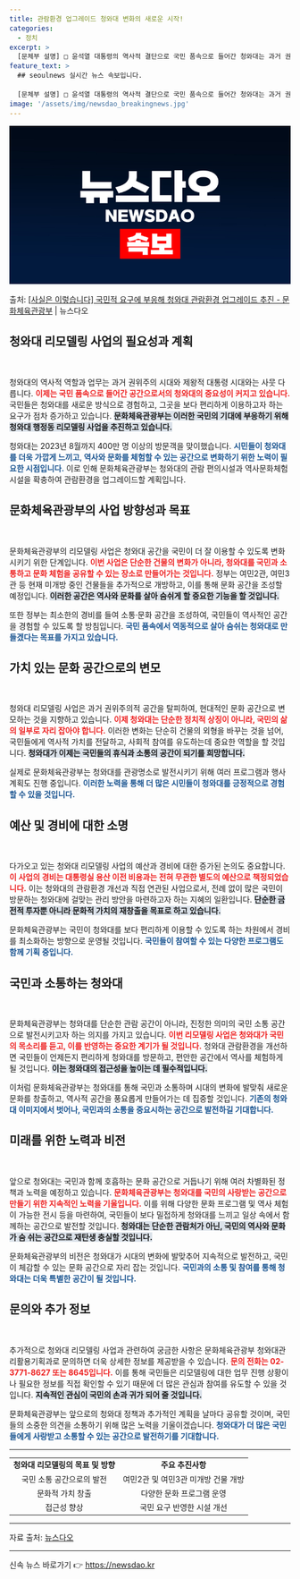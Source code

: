 ```yaml
---
title: 관람환경 업그레이드 청와대 변화의 새로운 시작!
categories:
  - 정치
excerpt: >
  [문체부 설명] □ 윤석열 대통령의 역사적 결단으로 국민 품속으로 들어간 청와대는 과거 권위주의 시대와 제왕…
feature_text: >
  ## seoulnews 실시간 뉴스 속보입니다.

  [문체부 설명] □ 윤석열 대통령의 역사적 결단으로 국민 품속으로 들어간 청와대는 과거 권위주의 시대와 제왕…
image: '/assets/img/newsdao_breakingnews.jpg'
---
```


![뉴스다오 속보](/assets/img/newsdao_breakingnews.jpg)

<p>출처: <a href="https://newsdao.kr/1861" rel="dofollow">[사실은 이렇습니다] 국민적 요구에 부응해 청와대 관람환경 업그레이드 추진 - 문화체육관광부</a> | 뉴스다오</p>

<h2 data-ke-size="size26">청와대 리모델링 사업의 필요성과 계획</h2>

<p data-ke-size="size16">&nbsp;</p>

청와대의 역사적 역할과 업무는 과거 권위주의 시대와 제왕적 대통령 시대와는 사뭇 다릅니다. <b><span style="color: #ee2323;">이제는 국민 품속으로 들어간 공간으로서의 청와대의 중요성이 커지고 있습니다.</span></b> 국민들은 청와대를 새로운 방식으로 경험하고, 그곳을 보다 편리하게 이용하고자 하는 요구가 점차 증가하고 있습니다. <b><span style="background-color: #21538527;">문화체육관광부는 이러한 국민의 기대에 부응하기 위해 청와대 행정동 리모델링 사업을 추진하고 있습니다.</span></b> 

청와대는 2023년 8월까지 400만 명 이상의 방문객을 맞이했습니다. <b><span style="color: #1a5490;">시민들이 청와대를 더욱 가깝게 느끼고, 역사와 문화를 체험할 수 있는 공간으로 변화하기 위한 노력이 필요한 시점입니다.</span></b> 이로 인해 문화체육관광부는 청와대의 관람 편의시설과 역사문화체험시설을 확충하여 관람환경을 업그레이드할 계획입니다. 

<h2 data-ke-size="size26">문화체육관광부의 사업 방향성과 목표</h2>

<p data-ke-size="size16">&nbsp;</p>

문화체육관광부의 리모델링 사업은 청와대 공간을 국민이 더 잘 이용할 수 있도록 변화시키기 위한 단계입니다. <b><span style="color: #ee2323;">이번 사업은 단순한 건물의 변화가 아니라, 청와대를 국민과 소통하고 문화 체험을 공유할 수 있는 장소로 만들어가는 것입니다.</span></b> 정부는 여민2관, 여민3관 등 현재 미개방 중인 건물들을 추가적으로 개방하고, 이를 통해 문화 공간을 조성할 예정입니다. <b><span style="background-color: #21538527;">이러한 공간은 역사와 문화를 살아 숨쉬게 할 중요한 기능을 할 것입니다.</span></b>

또한 정부는 최소한의 경비를 들여 소통·문화 공간을 조성하여, 국민들이 역사적인 공간을 경험할 수 있도록 할 방침입니다. <b><span style="color: #1a5490;">국민 품속에서 역동적으로 살아 숨쉬는 청와대로 만들겠다는 목표를 가지고 있습니다.</span></b> 

<h2 data-ke-size="size26">가치 있는 문화 공간으로의 변모</h2>

<p data-ke-size="size16">&nbsp;</p>

청와대 리모델링 사업은 과거 권위주의적 공간을 탈피하여, 현대적인 문화 공간으로 변모하는 것을 지향하고 있습니다. <b><span style="color: #ee2323;">이제 청와대는 단순한 정치적 상징이 아니라, 국민의 삶의 일부로 자리 잡아야 합니다.</span></b> 이러한 변화는 단순히 건물의 외형을 바꾸는 것을 넘어, 국민들에게 역사적 가치를 전달하고, 사회적 참여를 유도하는데 중요한 역할을 할 것입니다. <b><span style="background-color: #21538527;">청와대가 이제는 국민들의 휴식과 소통의 공간이 되기를 희망합니다.</span></b>

실제로 문화체육관광부는 청와대를 관광명소로 발전시키기 위해 여러 프로그램과 행사 계획도 진행 중입니다. <b><span style="color: #1a5490;">이러한 노력을 통해 더 많은 시민들이 청와대를 긍정적으로 경험할 수 있을 것입니다.</span></b> 

<h2 data-ke-size="size26">예산 및 경비에 대한 소명</h2>

<p data-ke-size="size16">&nbsp;</p>

다가오고 있는 청와대 리모델링 사업의 예산과 경비에 대한 증가된 논의도 중요합니다. <b><span style="color: #ee2323;">이 사업의 경비는 대통령실 용산 이전 비용과는 전혀 무관한 별도의 예산으로 책정되었습니다.</span></b> 이는 청와대의 관람환경 개선과 직접 연관된 사업으로서, 전례 없이 많은 국민이 방문하는 청와대에 걸맞는 관리 방안을 마련하고자 하는 지혜의 일환입니다. <b><span style="background-color: #21538527;">단순한 금전적 투자뿐 아니라 문화적 가치의 재창출을 목표로 하고 있습니다.</span></b>

문화체육관광부는 국민이 청와대를 보다 편리하게 이용할 수 있도록 하는 차원에서 경비를 최소화하는 방향으로 운영될 것입니다. <b><span style="color: #1a5490;">국민들이 참여할 수 있는 다양한 프로그램도 함께 기획 중입니다.</span></b> 

<h2 data-ke-size="size26">국민과 소통하는 청와대</h2>

<p data-ke-size="size16">&nbsp;</p>

문화체육관광부는 청와대를 단순한 관람 공간이 아니라, 진정한 의미의 국민 소통 공간으로 발전시키고자 하는 의지를 가지고 있습니다. <b><span style="color: #ee2323;">이번 리모델링 사업은 청와대가 국민의 목소리를 듣고, 이를 반영하는 중요한 계기가 될 것입니다.</span></b> 청와대 관람환경을 개선하면 국민들이 언제든지 편리하게 청와대를 방문하고, 편안한 공간에서 역사를 체험하게 될 것입니다. <b><span style="background-color: #21538527;">이는 청와대의 접근성을 높이는 데 필수적입니다.</span></b> 

이처럼 문화체육관광부는 청와대를 통해 국민과 소통하며 시대의 변화에 발맞춰 새로운 문화를 창출하고, 역사적 공간을 풍요롭게 만들어가는 데 집중할 것입니다. <b><span style="color: #1a5490;">기존의 청와대 이미지에서 벗어나, 국민과의 소통을 중요시하는 공간으로 발전하길 기대합니다.</span></b>

<h2 data-ke-size="size26">미래를 위한 노력과 비전</h2>

<p data-ke-size="size16">&nbsp;</p>

앞으로 청와대는 국민과 함께 호흡하는 문화 공간으로 거듭나기 위해 여러 차별화된 정책과 노력을 예정하고 있습니다. <b><span style="color: #ee2323;">문화체육관광부는 청와대를 국민의 사랑받는 공간으로 만들기 위한 지속적인 노력을 기울입니다.</span></b> 이를 위해 다양한 문화 프로그램 및 역사 체험이 가능한 전시 등을 마련하여, 국민들이 보다 밀접하게 청와대를 느끼고 일상 속에서 함께하는 공간으로 발전할 것입니다. <b><span style="background-color: #21538527;">청와대는 단순한 관람처가 아닌, 국민의 역사와 문화가 숨 쉬는 공간으로 재탄생 충실할 것입니다.</span></b> 

문화체육관광부의 비전은 청와대가 시대의 변화에 발맞추어 지속적으로 발전하고, 국민이 체감할 수 있는 문화 공간으로 자리 잡는 것입니다. <b><span style="color: #1a5490;">국민과의 소통 및 참여를 통해 청와대는 더욱 특별한 공간이 될 것입니다.</span></b> 

<h2 data-ke-size="size26">문의와 추가 정보</h2>

<p data-ke-size="size16">&nbsp;</p>

추가적으로 청와대 리모델링 사업과 관련하여 궁금한 사항은 문화체육관광부 청와대관리활용기획과로 문의하면 더욱 상세한 정보를 제공받을 수 있습니다. <b><span style="color: #ee2323;">문의 전화는 02-3771-8627 또는 8645입니다.</span></b> 이를 통해 국민들은 리모델링에 대한 업무 진행 상황이나 필요한 정보를 직접 확인할 수 있기 때문에 더 많은 관심과 참여를 유도할 수 있을 것입니다. <b><span style="background-color: #21538527;">지속적인 관심이 국민의 손과 귀가 되어 줄 것입니다.</span></b> 

문화체육관광부는 앞으로의 청와대 정책과 추가적인 계획을 날마다 공유할 것이며, 국민들의 소중한 의견을 소통하기 위해 많은 노력을 기울이겠습니다. <b><span style="color: #1a5490;">청와대가 더 많은 국민들에게 사랑받고 소통할 수 있는 공간으로 발전하기를 기대합니다.</span></b> 

---

<table>
  <tr>
    <td style="text-align: center; height: 17px;"><b>청와대 리모델링의 목표 및 방향</b></td>
    <td style="text-align: center; height: 17px;"><b>주요 추진사항</b></td>
  </tr>
  <tr>
    <td style="text-align: center; height: 17px;">국민 소통 공간으로의 발전</td>
    <td style="text-align: center; height: 17px;">여민2관 및 여민3관 미개방 건물 개방</td>
  </tr>
  <tr>
    <td style="text-align: center; height: 17px;">문화적 가치 창출</td>
    <td style="text-align: center; height: 17px;">다양한 문화 프로그램 운영</td>
  </tr>
  <tr>
    <td style="text-align: center; height: 17px;">접근성 향상</td>
    <td style="text-align: center; height: 17px;">국민 요구 반영한 시설 개선</td>
  </tr>
</table>

<hr> 

<p data-ke-size="size16">자료 출처: <a href="https://newsdao.kr/1861">뉴스다오</a></p>  

--- 

신속 뉴스 바로가기 👉 <a href="https://newsdao.kr" rel="dofollow">https://newsdao.kr</a>


